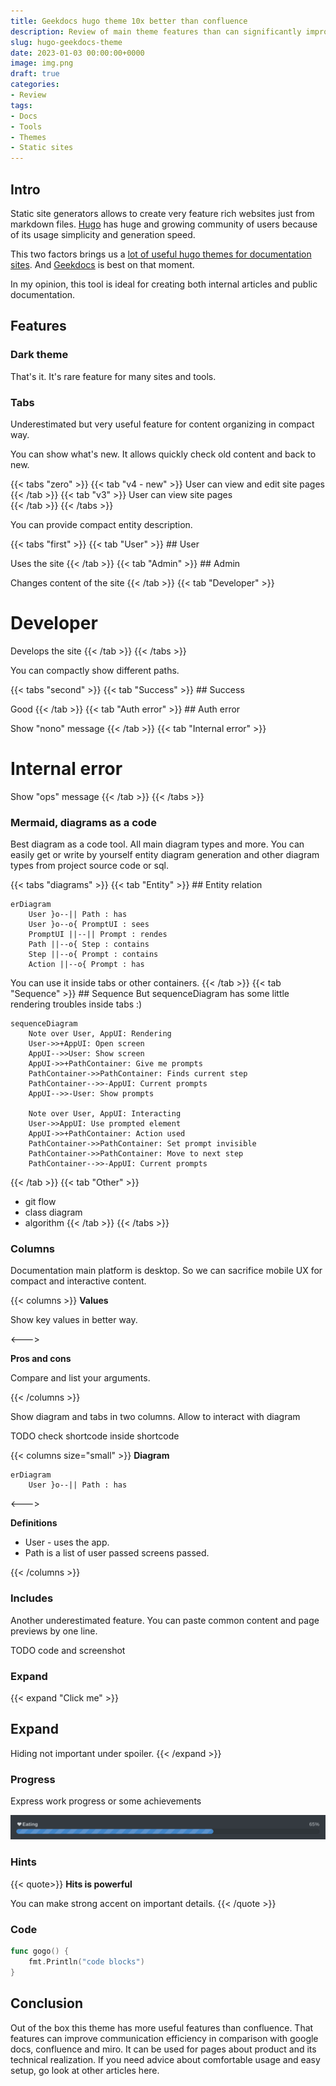 ```yaml
---
title: Geekdocs hugo theme 10x better than confluence
description: Review of main theme features than can significantly improve your team communication
slug: hugo-geekdocs-theme
date: 2023-01-03 00:00:00+0000
image: img.png
draft: true
categories:
- Review
tags:
- Docs
- Tools
- Themes
- Static sites
---
```


## Intro

Static site generators allows to create very feature rich websites just from markdown files.
[Hugo](https://gohugo.io/) has huge and growing community of users because of its usage simplicity and generation speed. 

This two factors brings us a [lot of useful hugo themes for documentation sites](https://themes.gohugo.io/tags/docs/). And [Geekdocs](https://geekdocs.de/) is best on that moment.  

In my opinion, this tool is ideal for creating both internal articles and public documentation.

## Features

### Dark theme

That's it. It's rare feature for many sites and tools.

### Tabs

Underestimated but very useful feature for content organizing in compact way.

You can show what's new. It allows quickly check old content and back to new.

{{< tabs "zero" >}}
{{< tab "v4 - new" >}} User can view and edit site pages 
{{< /tab >}}
{{< tab "v3" >}} User can view site pages  
{{< /tab >}}
{{< /tabs >}}


You can provide compact entity description.

{{< tabs "first" >}}
{{< tab "User" >}} ## User
 
Uses the site 
{{< /tab >}}
{{< tab "Admin" >}} ## Admin

Changes content of the site 
{{< /tab >}}
{{< tab "Developer" >}} 
# Developer 

Develops the site
{{< /tab >}}
{{< /tabs >}}

You can compactly show different paths.

{{< tabs "second" >}}
{{< tab "Success" >}} ## Success
 
Good
{{< /tab >}}
{{< tab "Auth error" >}} ## Auth error

Show "nono" message
{{< /tab >}}
{{< tab "Internal error" >}} 
# Internal error 

Show "ops" message
{{< /tab >}}
{{< /tabs >}}

### Mermaid, diagrams as a code

Best diagram as a code tool. All main diagram types and more. You can easily get or write by yourself entity diagram generation and other diagram types from project source code or sql.

{{< tabs "diagrams" >}}
{{< tab "Entity" >}} ## Entity relation

```mermaid
erDiagram
    User }o--|| Path : has
    User }o--o{ PromptUI : sees
    PromptUI ||--|| Prompt : rendes
    Path ||--o{ Step : contains
    Step ||--o{ Prompt : contains
    Action ||--o{ Prompt : has
```

You can use it inside tabs or other containers.
{{< /tab >}}
{{< tab "Sequence" >}} ## Sequence
But sequenceDiagram has some little rendering troubles inside tabs :)

```mermaid
sequenceDiagram
    Note over User, AppUI: Rendering
    User->>+AppUI: Open screen
    AppUI-->>User: Show screen
    AppUI->>+PathContainer: Give me prompts
    PathContainer->>PathContainer: Finds current step
    PathContainer-->>-AppUI: Current prompts
    AppUI-->>-User: Show prompts
    
    Note over User, AppUI: Interacting
    User->>AppUI: Use prompted element
    AppUI->>+PathContainer: Action used
    PathContainer->>PathContainer: Set prompt invisible
    PathContainer->>PathContainer: Move to next step
    PathContainer-->>-AppUI: Current prompts
```
{{< /tab >}}
{{< tab "Other" >}}
- git flow
- class diagram
- algorithm
{{< /tab >}}
{{< /tabs >}}

### Columns

Documentation main platform is desktop. So we can sacrifice mobile UX for compact and interactive content.

{{< columns >}} <!-- begin columns block -->
**Values**

Show key values in better way.

<---> <!-- magic separator, between columns -->

**Pros and cons**

Compare and list your arguments.

{{< /columns >}}

Show diagram and tabs in two columns. Allow to interact with diagram

TODO check shortcode inside shortcode

{{< columns size="small" >}}
**Diagram**

```mermaid
erDiagram
    User }o--|| Path : has
```

<--->

**Definitions**

- User - uses the app.
- Path is a list of user passed screens passed.

{{< /columns >}}

### Includes

Another underestimated feature. You can paste common content and page previews by one line.

TODO code and screenshot

### Expand

{{< expand "Click me" >}}
## Expand
Hiding not important under spoiler.
{{< /expand >}}

### Progress

Express work progress or some achievements

![](progress.png)

### Hints

{{< quote>}}
**Hits is powerful**

You can make strong accent on important details.
{{< /quote >}}

### Code

```go
func gogo() {
	fmt.Println("code blocks")
}
```

## Conclusion

Out of the box this theme has more useful features than confluence. That features can improve communication efficiency in comparison with google docs, confluence and miro. It can be used for pages about product and its technical realization. If you need advice about comfortable usage and easy setup, go look at other articles here.